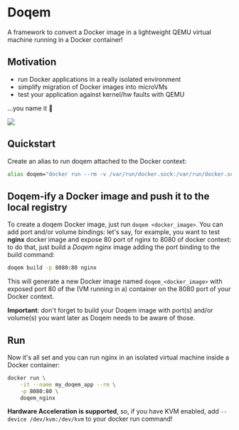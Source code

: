 # Doqem

A framework to convert a Docker image in a lightweight QEMU virtual machine running in a Docker container!

## Motivation
- run Docker applications in a really isolated environment
- simplify migration of Docker images into microVMs
- test your application against kernel/hw faults with QEMU

...you name it 🙂

![](https://github.com/antoniopicone/doqem/blob/main/doqem_nginx.gif)

## Quickstart
Create an alias to run doqem attached to the Docker context: 

```bash
alias doqem="docker run --rm -v /var/run/docker.sock:/var/run/docker.sock antoniopicone/doqem"
```

## Doqem-ify a Docker image and push it to the local registry
To create a doqem Docker image, just run `doqem <docker_image>`.
You can add port and/or volume bindings: let's say, for example, you want to test **nginx** docker image and expose 80 port of nginx to 8080 of docker context: to do that, just build a *Doqem* nginx image adding the port binding to the build command:

```bash
doqem build -p 8080:80 nginx
```

This will generate a new Docker image named `doqem_<docker_image>` with exposed port 80 of the (VM running in a) container on the 8080 port of your Docker context.

**Important**: don't forget to build your Doqem image with port(s) and/or volume(s) you want later as Doqem needs to be aware of those.

## Run 
Now it's all set and you can run nginx in an isolated virtual machine inside a Docker container:
```bash
docker run \
    -it --name my_doqem_app --rm \
    -p 8080:80 \
    doqem_nginx 
```

**Hardware Acceleration is supported**, so, if you have KVM enabled, add `--device /dev/kvm:/dev/kvm` to your docker run command!
